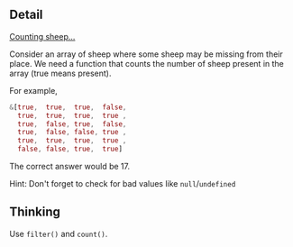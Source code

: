 ## Detail 

[Counting sheep...](https://www.codewars.com/kata/54edbc7200b811e956000556)

Consider an array of sheep where some sheep may be missing from their place. We need a function that counts the number of sheep present in the array (true means present).

For example,

```rust
&[true,  true,  true,  false,
  true,  true,  true,  true ,
  true,  false, true,  false,
  true,  false, false, true ,
  true,  true,  true,  true ,
  false, false, true,  true]
```

The correct answer would be 17.

Hint: Don't forget to check for bad values like `null`/`undefined`

## Thinking

Use `filter()` and `count()`.